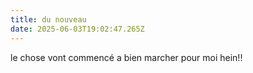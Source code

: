 ```yaml
---
title: du nouveau
date: 2025-06-03T19:02:47.265Z
---
```

l﻿e chose vont commencé a bien marcher pour moi hein!!